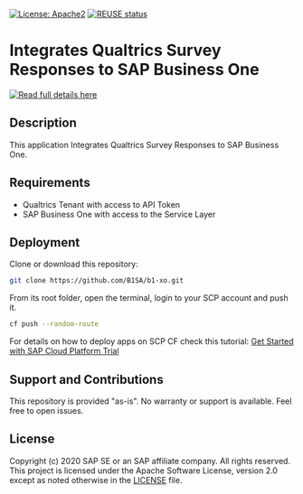 [![License: Apache2](https://img.shields.io/badge/License-Apache2-green.svg)](https://opensource.org/licenses/Apache-2.0)
[![REUSE status](https://api.reuse.software/badge/github.com/SAP-samples/b1-xo)](https://api.reuse.software/info/github.com/SAP-samples/b1-xo)

# Integrates Qualtrics Survey Responses to SAP Business One
[![Read full details here](https://blogs.sap.com/wp-content/uploads/2020/03/three_pieces.jpg)](https://blogs.sap.com/2020/03/19/customer-experience-live-in-rio/)

## Description  
This application Integrates Qualtrics Survey Responses to SAP Business One.

## Requirements
* Qualtrics Tenant with access to API Token
* SAP Business One with access to the Service Layer

## Deployment
Clone or download this repository:
```bash
git clone https://github.com/B1SA/b1-xo.git
```
From its root folder, open the terminal, login to your SCP account and push it.
```bash
cf push --random-route
```
For details on how to deploy apps on SCP CF check this tutorial: [Get Started with SAP Cloud Platform Trial](https://developers.sap.com/tutorials/cp-trial-quick-onboarding.html)

## Support and Contributions
This repository is provided "as-is". No warranty or support is available. Feel free to open issues.

## License
Copyright (c) 2020 SAP SE or an SAP affiliate company. All rights reserved. This project is licensed under the Apache Software License, version 2.0 except as noted otherwise in the [LICENSE](LICENSES/Apache-2.0.txt) file.

